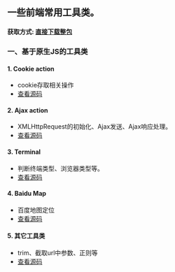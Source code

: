## 一些前端常用工具类。  
#### 获取方式: [直接下载整包](https://github.com/DreamOn324/JSLibs/archive/1.1.zip)

### 一、基于原生JS的工具类

#### 1. Cookie action
- cookie存取相关操作
- [查看源码](https://raw.githubusercontent.com/DreamOn324/JSLibs/master/cookie.js)

#### 2. Ajax action
- XMLHttpRequest的初始化、Ajax发送、Ajax响应处理。
- [查看源码](https://raw.githubusercontent.com/DreamOn324/JSLibs/master/ajax.js)

#### 3. Terminal
- 判断终端类型、浏览器类型等。
- [查看源码](https://raw.githubusercontent.com/DreamOn324/JSLibs/master/terminal.js)

#### 4. Baidu Map 
- 百度地图定位
- [查看源码](https://raw.githubusercontent.com/DreamOn324/JSLibs/master/baiduMap.js)

#### 5. 其它工具类
- trim、截取url中参数、正则等
- [查看源码](https://raw.githubusercontent.com/DreamOn324/JSLibs/master/other.js)


  

